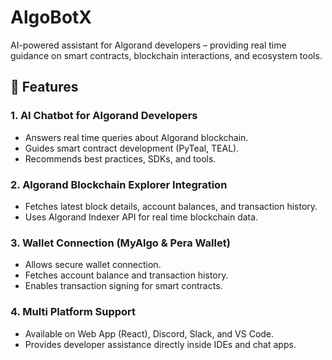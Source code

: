 # AlgoBotX
AI-powered assistant for Algorand developers – providing real time guidance on smart contracts, blockchain interactions, and ecosystem tools.

## 🚀 Features
### 1. AI Chatbot for Algorand Developers
- Answers real time queries about Algorand blockchain.
- Guides smart contract development (PyTeal, TEAL).
- Recommends best practices, SDKs, and tools.

### 2. Algorand Blockchain Explorer Integration
- Fetches latest block details, account balances, and transaction history.
- Uses Algorand Indexer API for real time blockchain data.

### 3. Wallet Connection (MyAlgo & Pera Wallet)
- Allows secure wallet connection.
- Fetches account balance and transaction history.
- Enables transaction signing for smart contracts.

### 4. Multi Platform Support
- Available on Web App (React), Discord, Slack, and VS Code.
- Provides developer assistance directly inside IDEs and chat apps.
